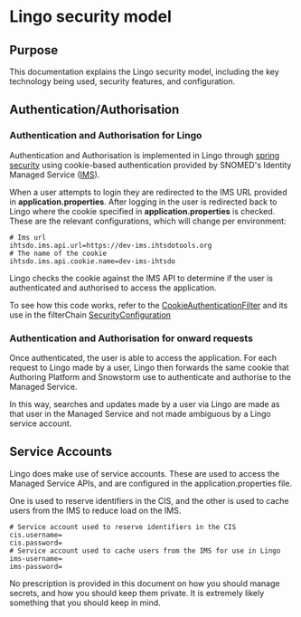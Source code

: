 # Lingo security model

## Purpose

This documentation explains the Lingo security model, including the key technology being used,
security features, and configuration.

## Authentication/Authorisation

### Authentication and Authorisation for Lingo

Authentication and Authorisation is implemented in Lingo
through [spring security](https://spring.io/projects/spring-security) using cookie-based
authentication provided by SNOMED's Identity Managed
Service ([IMS](https://ims.ihtsdotools.org)).

When a user attempts to login they are redirected to the IMS URL provided in **application.properties**. After
logging in the user is redirected back to Lingo where the cookie specified in **application.properties**
is checked. These are the relevant configurations, which will change per environment:

```
# Ims url
ihtsdo.ims.api.url=https://dev-ims.ihtsdotools.org
# The name of the cookie
ihtsdo.ims.api.cookie.name=dev-ims-ihtsdo
```

Lingo checks the cookie against the IMS API to determine if the user is authenticated and
authorised to access the application.

To see how this code works,
refer to
the [CookieAuthenticationFilter](../../auth/src/main/java/com/csiro/snomio/auth/security/CookieAuthenticationFilter.java)
and its use in the
filterChain [SecurityConfiguration](../../api/src/main/java/com/csiro/snomio/security/SecurityConfiguration.java)

### Authentication and Authorisation for onward requests

Once authenticated, the user is able to access the application. For each request to Lingo made by a
user, Lingo then forwards the same cookie that Authoring Platform and Snowstorm use to authenticate and
authorise to the Managed Service.

In this way, searches and updates made by a user via Lingo are made as that user in the Managed
Service and not made ambiguous by a Lingo service account.

## Service Accounts

Lingo does make use of service accounts. These are used to access the Managed Service APIs, and
are configured in the application.properties file.

One is used to reserve identifiers in the CIS, and the other is used to cache users from the IMS to
reduce load on the IMS.

```
# Service account used to reserve identifiers in the CIS
cis.username=
cis.password=
# Service account used to cache users from the IMS for use in Lingo
ims-username=
ims-password=
```

No prescription is provided in this document on how you should manage secrets, and how you should keep them private. It is extremely likely something that you should keep in mind.